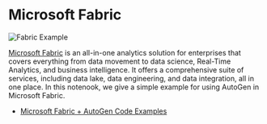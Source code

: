 # Microsoft Fabric

![Fabric Example](img/ecosystem-fabric.png)

[Microsoft Fabric](https://learn.microsoft.com/en-us/fabric/get-started/microsoft-fabric-overview) is an all-in-one analytics solution for enterprises that covers everything from data movement to data science, Real-Time Analytics, and business intelligence. It offers a comprehensive suite of services, including data lake, data engineering, and data integration, all in one place. In this notenook, we give a simple example for using AutoGen in Microsoft Fabric.

- [Microsoft Fabric + AutoGen Code Examples](https://github.com/ag2labs/autogen/blob/main/notebook/agentchat_microsoft_fabric.ipynb)
